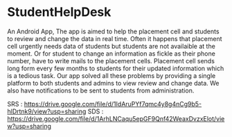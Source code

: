 # StudentHelpDesk
An Android App, The app is aimed to help the placement cell and students to review and change the data in real time.
Often it happens that placement cell urgently needs data of students but students are not availaible at the moment.
Or for student to change an information as fickle as their phone number, have to write mails to the placement cells.
Placement cell sends long form every few months to students for their updated information which is a tedious task.
Our app solved all these problems by providing a single platform to both students and admins to view review and change data.
We also have notifications to be sent to students from administration.

SRS : https://drive.google.com/file/d/1IdAruPYf7qmc4y8g4nCg9b5-hlDrtnk9/view?usp=sharing
SDS : https://drive.google.com/file/d/1ArhLNCaqu5epGF9Qnf42WeaxDvzxElot/view?usp=sharing
